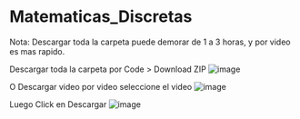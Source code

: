 # Matematicas_Discretas

Nota: Descargar toda la carpeta puede demorar de 1 a 3 horas, y por video es mas rapido.

Descargar toda la carpeta por Code > Download ZIP
![image](https://user-images.githubusercontent.com/77336151/147320006-0e00abbf-5ec5-46c2-8ad3-e0b231ed400b.png)

O Descargar video por video seleccione el video
![image](https://user-images.githubusercontent.com/77336151/147320089-2c0f8081-a79c-4008-ad66-c4ceeef3a200.png)

Luego Click en Descargar
![image](https://user-images.githubusercontent.com/77336151/147320135-57594987-89a6-4a43-8014-6081232e11bb.png)


